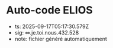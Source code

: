 # Auto-code ELIOS
- ts: 2025-09-17T05:17:30.579Z
- sig: ∞.je.toi.nous.432.528
- note: fichier généré automatiquement